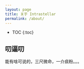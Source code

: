 ```yaml
---
layout: page
title: 关于 Intrastellar
permalink: /about/
---
```


* TOC
{:toc}

## 叨逼叨

能有啥可说的，三尺微命，一介痰粉。。。
